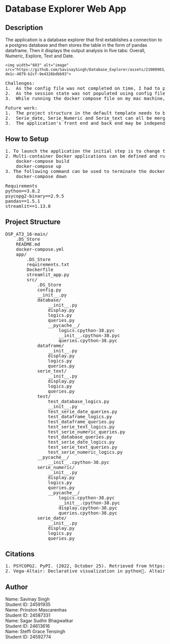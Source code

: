 # Database Explorer Web App

## Description
<What your application does>
The application is a database explorer that first extablishes a connection to a postgres database and then stores the table in the form of pandas dataframe. Then it displays the output analysis in five tabs: Overall, Numeric, Explore, Text and Date. 

    <img width="603" alt="image" src="https://github.com/SavinaySingh/Database_Explorer/assets/21008903/c899c9ac-de1c-4879-b2cf-9e4326bdbb93">


<Some of the challenges you faced>
<pre>
Challenges:
1.	As the config file was not completed on time, I had to populate the session state for db, table_selected and schema_selected.
2.	As the session state was not populated using config file, there was an issue of nested streamlit expander which occurred as the instance of PostgresConnector was called multiple times. So, to solve this, I commented out the streamlit expander function in open_connection() of database/logics.py.
3.	While running the docker compose file on my mac machine, I was getting an error ‘SCRAM authentication requires libpq version 10’ . This appears to be an issue in libpg upstream that is causing it to build against the incorrect library version on ARM in mac M1 machines. This was solved by running it via rosetta by following command: export DOCKER_DEFAULT_PLATFORM=linux/amd64
</pre>

<Some of the features you hope to implement in the future>
<pre>
Future work:
1.	The project structure in the default template needs to be updated as src folder, dockerfile and requirements file are placed outside the app folder. This creates an issue while writing the docker-compose yaml file.
2.	Serie_date, Serie_Numeric and Serie_text can all be merged into one module as they all have similar functionalities.
3.	The application's front end and back end may be independent, which would make the application's programming simpler.
</pre>
    
## How to Setup
<Provide a step-by-step description of how to get the development environment set and running.>
<pre>
1. To launch the application the initial step is to change the directory to the project directory: cd /project_dsp
2. Multi-container Docker applications can be defined and run using the Docker Compose. The micro-services of the application can be configured using Compose using a YAML file. The following commands should be entered in the terminal to construct and launch the docker container in the second step: 
    docker-compose build
    docker-compose up
3. The following command can be used to terminate the docker containers:
    docker-compose down
</pre>
<Which Python version you used>
<Which packages and version you used>
<pre>
Requirements
python==3.8.2
psycopg2-binary==2.9.5
pandas==1.5.1
streamlit==1.13.0
</pre>


## Project Structure
<List all folders and files of this project and provide quick description for each of them>
<pre>
DSP_AT3_16-main/
    .DS_Store
    README.md
    docker-compose.yml
    app/
        .DS_Store
        requirements.txt
        Dockerfile
        streamlit_app.py
        src/
            .DS_Store
            config.py
            __init__.py
            database/
                __init__.py
                display.py
                logics.py
                queries.py
                __pycache__/
                    logics.cpython-38.pyc
                    __init__.cpython-38.pyc
                    queries.cpython-38.pyc
            dataframe/
                __init__.py
                display.py
                logics.py
                queries.py
            serie_text/
                __init__.py
                display.py
                logics.py
                queries.py
            test/
                test_database_logics.py
                __init__.py
                test_serie_date_queries.py
                test_dataframe_logics.py
                test_dataframe_queries.py
                test_serie_text_logics.py
                test_serie_numeric_queries.py
                test_database_queries.py
                test_serie_date_logics.py
                test_serie_text_queries.py
                test_serie_numeric_logics.py
            __pycache__/
                __init__.cpython-38.pyc
            serie_numeric/
                __init__.py
                display.py
                logics.py
                queries.py
                __pycache__/
                    logics.cpython-38.pyc
                    __init__.cpython-38.pyc
                    display.cpython-38.pyc
                    queries.cpython-38.pyc
            serie_date/
                __init__.py
                display.py
                logics.py
                queries.py
</pre>
    
## Citations
    
<Mention authors and provide links code you source externally>
<pre>
1. PSYCOPG2. PyPI. (2022, October 25). Retrieved from https://pypi.org/project/psycopg2/ 
2. Vega-Altair: Declarative visualization in python. Altair. (n.d.). Retrieved from https://altair-viz.github.io/ 
</pre>

## Author
Name: Savinay Singh\
Student ID: 24591935\
Name: Prinston Mascarenhas\
Student ID: 24587331\
Name: Sagar Sudhir Bhagwatkar\
Student ID: 24613616\
Name: Steffi Grace Tensingh\
Student ID: 24592774
